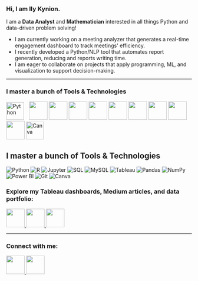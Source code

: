 ### Hi, I am Ily Kynion.  

I am a <b>Data Analyst</b> and <b>Mathematician</b> interested in all things Python and data-driven problem solving!</span>

- I am currently working on a meeting analyzer that generates a real-time engagement dashboard to track meetings' efficiency.
- I recently developed a Python/NLP tool that automates report generation, reducing and reports writing time.
- I am eager to collaborate on projects that apply programming, ML, and visualization to support decision-making.  

---

### I master a bunch of Tools & Technologies  

<p>
<img src="https://cdn.jsdelivr.net/gh/devicons/devicon/icons/python/python-original.svg" width="48" height="48" title="Python" alt="Python" style="margin-right:10px;" />
  <img src="https://cdn.jsdelivr.net/gh/devicons/devicon/icons/r/r-original.svg" width="50" height="50"/>
  <img src="https://cdn.jsdelivr.net/gh/devicons/devicon/icons/jupyter/jupyter-original.svg" width="50" height="50"/>
  <img src="https://cdn.jsdelivr.net/gh/devicons/devicon/icons/sqlite/sqlite-original.svg" width="50" height="50"/>
  <img src="https://cdn.jsdelivr.net/gh/devicons/devicon/icons/mysql/mysql-original.svg" width="50" height="50"/>
  <img src="https://cdn.jsdelivr.net/gh/devicons/devicon/icons/tableau/tableau-original.svg" width="50" height="50"/>
  <img src="https://cdn.jsdelivr.net/gh/devicons/devicon/icons/pandas/pandas-original.svg" width="50" height="50"/>
  <img src="https://cdn.jsdelivr.net/gh/devicons/devicon/icons/numpy/numpy-original.svg" width="50" height="50"/>
  <img src="https://cdn.jsdelivr.net/gh/devicons/devicon/icons/powerbi/powerbi-original.svg" width="50" height="50"/>
  <img src="https://cdn.jsdelivr.net/gh/devicons/devicon/icons/git/git-original.svg" width="50" height="50"/>
    <!-- If you meant CANVA (design), keep the next icon; if you meant Canvas LMS, replace with its logo URL -->
  <img src="https://cdn.simpleicons.org/canva" width="48" height="48" title="Canva" alt="Canva" aria-label="Canva" style="margin-right:10px;" />
</p>

## I master a bunch of Tools & Technologies

<p align="left">
  <img src="https://img.shields.io/badge/-Python-3776AB?style=for-the-badge&logo=python&logoColor=white" title="Python" alt="Python" />
  <img src="https://img.shields.io/badge/-R-276DC3?style=for-the-badge&logo=r&logoColor=white" title="R" alt="R" />
  <img src="https://img.shields.io/badge/-Jupyter-F37626?style=for-the-badge&logo=jupyter&logoColor=white" title="Jupyter Notebook" alt="Jupyter" />
  <img src="https://img.shields.io/badge/-SQL-336791?style=for-the-badge&logo=postgresql&logoColor=white" title="SQL" alt="SQL" />
  <img src="https://img.shields.io/badge/-MySQL-4479A1?style=for-the-badge&logo=mysql&logoColor=white" title="MySQL" alt="MySQL" />
  <img src="https://img.shields.io/badge/-Tableau-E97627?style=for-the-badge&logo=tableau&logoColor=white" title="Tableau" alt="Tableau" />
  <img src="https://img.shields.io/badge/-Pandas-150458?style=for-the-badge&logo=pandas&logoColor=white" title="Pandas" alt="Pandas" />
  <img src="https://img.shields.io/badge/-NumPy-013243?style=for-the-badge&logo=numpy&logoColor=white" title="NumPy" alt="NumPy" />
  <img src="https://img.shields.io/badge/-Power%20BI-F2C811?style=for-the-badge&logo=powerbi&logoColor=black" title="Power BI" alt="Power BI" />
  <img src="https://img.shields.io/badge/-Git-F05032?style=for-the-badge&logo=git&logoColor=white" title="Git" alt="Git" />
  <img src="https://img.shields.io/badge/-Canva-00C4CC?style=for-the-badge&logo=canva&logoColor=white" title="Canva" alt="Canva" />
</p>

### Explore my Tableau dashboards, Medium articles, and data portfolio: 

<a href="https://your-portfolio-link.com">
  <img src="https://cdn.jsdelivr.net/gh/devicons/devicon/icons/html5/html5-original.svg" width="50" height="50"/>
</a>
<a href="https://public.tableau.com/app/profile/ily.kynion.coulibaly/vizzes">
  <img src="https://cdn.worldvectorlogo.com/logos/tableau-software.svg" width="50" height="50"/>
</a>
<a href="https://medium.com/@k.ilycoulibaly">
  <img src="https://upload.wikimedia.org/wikipedia/commons/e/ec/Medium_logo_Monogram.svg" width="50" height="50"/>
</a>

---

### Connect with me: 

<a href="https://www.linkedin.com/in/ily-kynion-coulibaly-05602a189/">
  <img src="https://cdn.jsdelivr.net/gh/devicons/devicon/icons/linkedin/linkedin-original.svg" width="50" height="50"/>
</a>
<a href="mailto:icoulibaly1@babson.edu">
    <img src="https://img.icons8.com/color/48/microsoft-outlook-2019.png" width="50" height="50"/>
  </a>

</p>


